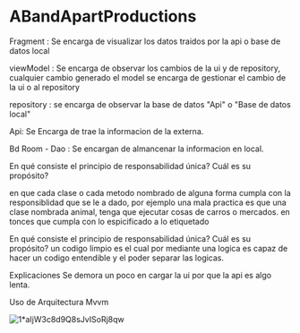# ABandApartProductions

Fragment : Se encarga de visualizar los datos traidos por la api o base de datos local

viewModel : Se encarga de observar los cambios de la ui y de repository, cualquier cambio generado el model se encarga de gestionar el cambio de la ui o al repository

repository : se encarga de observar la base de datos "Api" o "Base de datos local"

Api: Se Encarga de trae la informacion de la externa.

Bd Room - Dao : Se encargan de almancenar la informacion en local.

En qué consiste el principio de responsabilidad única? Cuál es su propósito? 

en que cada clase o cada metodo nombrado de alguna forma cumpla con la responsiblidad que se le a dado, por ejemplo una mala practica es que una clase nombrada animal, tenga que ejecutar cosas de carros o mercados. en tonces que cumpla con lo espicificado a lo etiquetado

En qué consiste el principio de responsabilidad única? Cuál es su propósito? 
un codigo limpio es el cual por mediante una logica es capaz de hacer un codigo entendible y el poder separar las logicas.

Explicaciones 
Se demora un poco en cargar la ui por que la api es algo lenta.

Uso de Arquitectura Mvvm

![1*aIjW3c8d9Q8sJvISoRj8qw](https://user-images.githubusercontent.com/28158130/57504008-4f360500-72b8-11e9-8230-2d33891c2f81.png)

